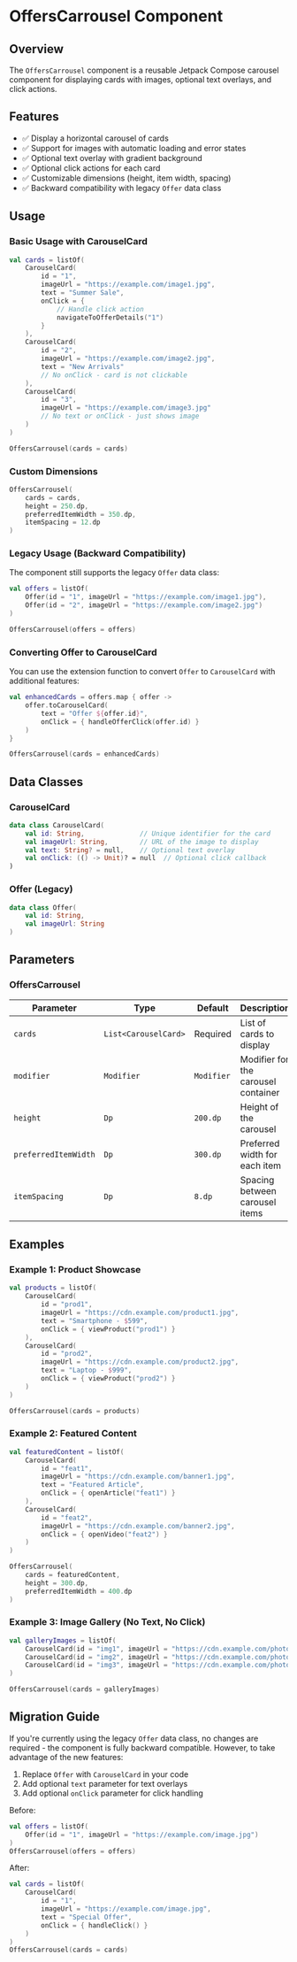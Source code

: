 # OffersCarrousel Component

## Overview

The `OffersCarrousel` component is a reusable Jetpack Compose carousel component for displaying cards with images, optional text overlays, and click actions.

## Features

- ✅ Display a horizontal carousel of cards
- ✅ Support for images with automatic loading and error states
- ✅ Optional text overlay with gradient background
- ✅ Optional click actions for each card
- ✅ Customizable dimensions (height, item width, spacing)
- ✅ Backward compatibility with legacy `Offer` data class

## Usage

### Basic Usage with CarouselCard

```kotlin
val cards = listOf(
    CarouselCard(
        id = "1",
        imageUrl = "https://example.com/image1.jpg",
        text = "Summer Sale",
        onClick = { 
            // Handle click action
            navigateToOfferDetails("1")
        }
    ),
    CarouselCard(
        id = "2",
        imageUrl = "https://example.com/image2.jpg",
        text = "New Arrivals"
        // No onClick - card is not clickable
    ),
    CarouselCard(
        id = "3",
        imageUrl = "https://example.com/image3.jpg"
        // No text or onClick - just shows image
    )
)

OffersCarrousel(cards = cards)
```

### Custom Dimensions

```kotlin
OffersCarrousel(
    cards = cards,
    height = 250.dp,
    preferredItemWidth = 350.dp,
    itemSpacing = 12.dp
)
```

### Legacy Usage (Backward Compatibility)

The component still supports the legacy `Offer` data class:

```kotlin
val offers = listOf(
    Offer(id = "1", imageUrl = "https://example.com/image1.jpg"),
    Offer(id = "2", imageUrl = "https://example.com/image2.jpg")
)

OffersCarrousel(offers = offers)
```

### Converting Offer to CarouselCard

You can use the extension function to convert `Offer` to `CarouselCard` with additional features:

```kotlin
val enhancedCards = offers.map { offer ->
    offer.toCarouselCard(
        text = "Offer ${offer.id}",
        onClick = { handleOfferClick(offer.id) }
    )
}

OffersCarrousel(cards = enhancedCards)
```

## Data Classes

### CarouselCard

```kotlin
data class CarouselCard(
    val id: String,              // Unique identifier for the card
    val imageUrl: String,        // URL of the image to display
    val text: String? = null,    // Optional text overlay
    val onClick: (() -> Unit)? = null  // Optional click callback
)
```

### Offer (Legacy)

```kotlin
data class Offer(
    val id: String,
    val imageUrl: String
)
```

## Parameters

### OffersCarrousel

| Parameter | Type | Default | Description |
|-----------|------|---------|-------------|
| `cards` | `List<CarouselCard>` | Required | List of cards to display |
| `modifier` | `Modifier` | `Modifier` | Modifier for the carousel container |
| `height` | `Dp` | `200.dp` | Height of the carousel |
| `preferredItemWidth` | `Dp` | `300.dp` | Preferred width for each item |
| `itemSpacing` | `Dp` | `8.dp` | Spacing between carousel items |

## Examples

### Example 1: Product Showcase

```kotlin
val products = listOf(
    CarouselCard(
        id = "prod1",
        imageUrl = "https://cdn.example.com/product1.jpg",
        text = "Smartphone - $599",
        onClick = { viewProduct("prod1") }
    ),
    CarouselCard(
        id = "prod2",
        imageUrl = "https://cdn.example.com/product2.jpg",
        text = "Laptop - $999",
        onClick = { viewProduct("prod2") }
    )
)

OffersCarrousel(cards = products)
```

### Example 2: Featured Content

```kotlin
val featuredContent = listOf(
    CarouselCard(
        id = "feat1",
        imageUrl = "https://cdn.example.com/banner1.jpg",
        text = "Featured Article",
        onClick = { openArticle("feat1") }
    ),
    CarouselCard(
        id = "feat2",
        imageUrl = "https://cdn.example.com/banner2.jpg",
        onClick = { openVideo("feat2") }
    )
)

OffersCarrousel(
    cards = featuredContent,
    height = 300.dp,
    preferredItemWidth = 400.dp
)
```

### Example 3: Image Gallery (No Text, No Click)

```kotlin
val galleryImages = listOf(
    CarouselCard(id = "img1", imageUrl = "https://cdn.example.com/photo1.jpg"),
    CarouselCard(id = "img2", imageUrl = "https://cdn.example.com/photo2.jpg"),
    CarouselCard(id = "img3", imageUrl = "https://cdn.example.com/photo3.jpg")
)

OffersCarrousel(cards = galleryImages)
```

## Migration Guide

If you're currently using the legacy `Offer` data class, no changes are required - the component is fully backward compatible. However, to take advantage of the new features:

1. Replace `Offer` with `CarouselCard` in your code
2. Add optional `text` parameter for text overlays
3. Add optional `onClick` parameter for click handling

Before:
```kotlin
val offers = listOf(
    Offer(id = "1", imageUrl = "https://example.com/image.jpg")
)
OffersCarrousel(offers = offers)
```

After:
```kotlin
val cards = listOf(
    CarouselCard(
        id = "1",
        imageUrl = "https://example.com/image.jpg",
        text = "Special Offer",
        onClick = { handleClick() }
    )
)
OffersCarrousel(cards = cards)
```
